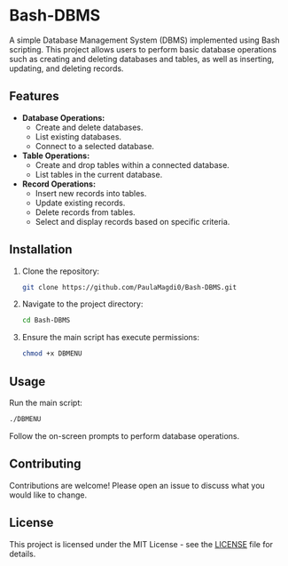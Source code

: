 # Bash-DBMS

A simple Database Management System (DBMS) implemented using Bash scripting. This project allows users to perform basic database operations such as creating and deleting databases and tables, as well as inserting, updating, and deleting records.

## Features

- **Database Operations:**
  - Create and delete databases.
  - List existing databases.
  - Connect to a selected database.
- **Table Operations:**
  - Create and drop tables within a connected database.
  - List tables in the current database.
- **Record Operations:**
  - Insert new records into tables.
  - Update existing records.
  - Delete records from tables.
  - Select and display records based on specific criteria.

## Installation

1. Clone the repository:
   ```bash
   git clone https://github.com/PaulaMagdi0/Bash-DBMS.git
   ```
2. Navigate to the project directory:
   ```bash
   cd Bash-DBMS
   ```
3. Ensure the main script has execute permissions:
   ```bash
   chmod +x DBMENU
   ```

## Usage

Run the main script:
```bash
./DBMENU
```
Follow the on-screen prompts to perform database operations.

## Contributing

Contributions are welcome! Please open an issue to discuss what you would like to change.

## License

This project is licensed under the MIT License - see the [LICENSE](LICENSE) file for details.
